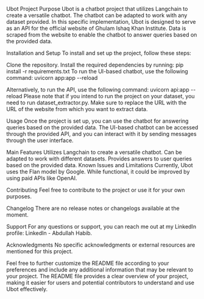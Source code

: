 Ubot
Project Purpose
Ubot is a chatbot project that utilizes Langchain to create a versatile chatbot. The chatbot can be adapted to work with any dataset provided. In this specific implementation, Ubot is designed to serve as an API for the official website of Ghulam Ishaq Khan Institute. Data is scraped from the website to enable the chatbot to answer queries based on the provided data.

Installation and Setup
To install and set up the project, follow these steps:

Clone the repository.
Install the required dependencies by running:
pip install -r requirements.txt
To run the UI-based chatbot, use the following command:
uvicorn app:app --reload

Alternatively, to run the API, use the following command:
uvicorn api:app --reload
Please note that if you intend to run the project on your dataset, you need to run dataset_extractor.py. Make sure to replace the URL with the URL of the website from which you want to extract data.

Usage
Once the project is set up, you can use the chatbot for answering queries based on the provided data. The UI-based chatbot can be accessed through the provided API, and you can interact with it by sending messages through the user interface.

Main Features
Utilizes Langchain to create a versatile chatbot.
Can be adapted to work with different datasets.
Provides answers to user queries based on the provided data.
Known Issues and Limitations
Currently, Ubot uses the Flan model by Google. While functional, it could be improved by using paid APIs like OpenAI.

Contributing
Feel free to contribute to the project or use it for your own purposes.

Changelog
There are no release notes or changelogs available at the moment.

Support
For any questions or support, you can reach me out at my LinkedIn profile: LinkedIn - Abdullah Habib.

Acknowledgments
No specific acknowledgments or external resources are mentioned for this project.

Feel free to further customize the README file according to your preferences and include any additional information that may be relevant to your project. The README file provides a clear overview of your project, making it easier for users and potential contributors to understand and use Ubot effectively.
